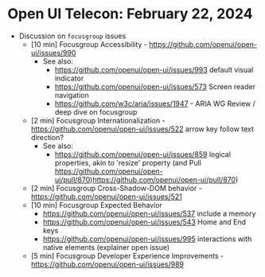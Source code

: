 Open UI Telecon: February 22, 2024
===================================
* Discussion on `focusgroup` issues
   * [10 min] Focusgroup Accessibility - https://github.com/openui/open-ui/issues/990
      * See also:
         * https://github.com/openui/open-ui/issues/993 default visual indicator
         * https://github.com/openui/open-ui/issues/573 Screen reader navigation
         * https://github.com/w3c/aria/issues/1947 - ARIA WG Review / deep dive on focusgroup
   * [2 min] Focusgroup Internationalization - https://github.com/openui/open-ui/issues/522 arrow key follow text direction?
      * See also:
         * https://github.com/openui/open-ui/issues/859 logical properties, akin to 'resize' property (and Pull https://github.com/openui/open-ui/pull/870)https://github.com/openui/open-ui/pull/870)
   * [2 min] Focusgroup Cross-Shadow-DOM behavior - https://github.com/openui/open-ui/issues/521
   * [10 min] Focusgroup Expected Behavior
      * https://github.com/openui/open-ui/issues/537 include a memory
      * https://github.com/openui/open-ui/issues/543 Home and End keys
      * https://github.com/openui/open-ui/issues/995 interactions with native elements (explainer open issue)
   * [5 min] Focusgroup Developer Experience Improvements - https://github.com/openui/open-ui/issues/989
